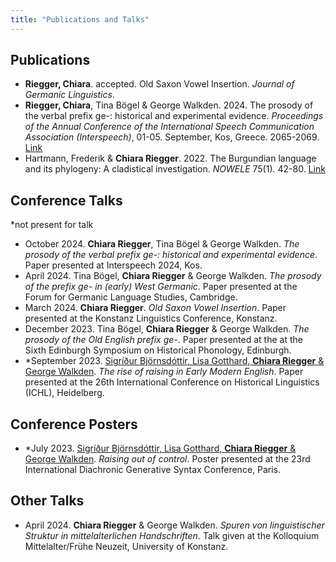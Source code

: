 ```yaml
---
title: "Publications and Talks"
---
```



## Publications

- **Riegger, Chiara**. accepted. Old Saxon Vowel Insertion. *Journal of Germanic Linguistics*.
- **Riegger, Chiara**, Tina Bögel & George Walkden. 2024. The prosody of the verbal prefix ge-: historical and experimental evidence. *Proceedings of the Annual Conference of the International Speech Communication Association (Interspeech)*, 01-05. September, Kos, Greece. 2065-2069.  
  [Link](https://www.isca-archive.org/interspeech_2024/riegger24_interspeech.html) 
- Hartmann, Frederik & **Chiara Riegger**. 2022. The Burgundian language and its phylogeny: A cladistical investigation. *NOWELE* 75(1). 42-80.
[Link](https://www.benjamins.com/catalog/nowele.00062.har)

## Conference Talks
*not present for talk

- October 2024. **Chiara Riegger**, Tina Bögel & George Walkden. *The prosody of the verbal prefix ge-: historical and experimental evidence*. Paper presented at Interspeech 2024, Kos.
- April 2024. Tina Bögel, **Chiara Riegger** & George Walkden. *The prosody of the prefix ge- in (early) West Germanic*. Paper presented at the Forum for Germanic Language Studies, Cambridge.
- March 2024. **Chiara Riegger**. *Old Saxon Vowel Insertion*. Paper presented at the Konstanz Linguistics Conference, Konstanz.
- December 2023. Tina Bögel, **Chiara Riegger** & George Walkden. *The prosody of the Old English prefix ge-*. Paper presented at the at the Sixth Edinburgh Symposium on Historical Phonology, Edinburgh.
- *September 2023. [Sigríður Björnsdóttir, Lisa Gotthard, **Chiara Riegger** & George Walkden](https://silpac.uni-mannheim.de/projects/h4/). *The rise of raising in Early ModernEnglish*. Paper presented at the 26th International Conference on Historical Linguistics (ICHL), Heidelberg. 

## Conference Posters

- *July 2023. [Sigríður Björnsdóttir, Lisa Gotthard, **Chiara Riegger** & George Walkden](https://silpac.uni-mannheim.de/projects/h4/). *Raising out of control*. Poster presentedat the 23rd International Diachronic Generative Syntax Conference, Paris.

## Other Talks

- April 2024. **Chiara Riegger** & George Walkden. *Spuren von linguistischer Struktur in mittelalterlichen Handschriften*. Talk given at the Kolloquium Mittelalter/Frühe Neuzeit, University of Konstanz.
